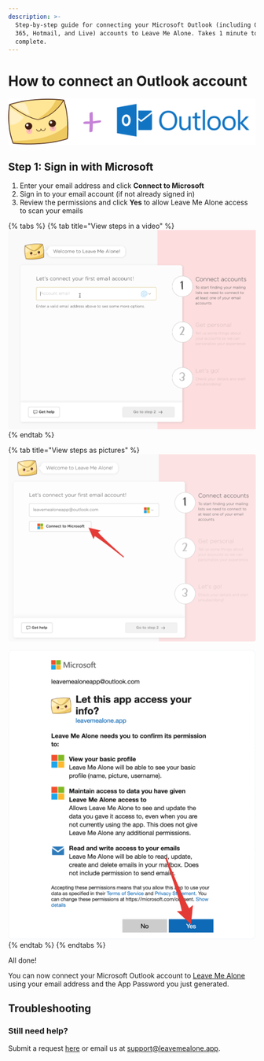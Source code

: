 ```yaml
---
description: >-
  Step-by-step guide for connecting your Microsoft Outlook (including Office
  365, Hotmail, and Live) accounts to Leave Me Alone. Takes 1 minute to
  complete.
---
```


# How to connect an Outlook account

![](../.gitbook/assets/lma+outlook.png)

## Step 1: Sign in with Microsoft

1. Enter your email address and click **Connect to Microsoft**
2. Sign in to your email account \(if not already signed in\)
3. Review the permissions and click **Yes** to allow Leave Me Alone access to scan your emails

{% tabs %}
{% tab title="View steps in a video" %}
![](../.gitbook/assets/1-connect-onboarding.gif)
{% endtab %}

{% tab title="View steps as pictures" %}
![Enter your email and click Connect to Microsoft](../.gitbook/assets/1-click-connect.png)

![Review the permissions and click Yes to allow Leave Me Alone access to scan your emails](../.gitbook/assets/2-allow-perms.png)
{% endtab %}
{% endtabs %}

All done!

You can now connect your Microsoft Outlook account to [Leave Me Alone](https://leavemealone.app/) using your email address and the App Password you just generated.

## Troubleshooting

### Still need help?

Submit a request [here](https://leavemealone.app/feedback) or email us at [support@leavemealone.app](mailto:support@leavemealone.app).

